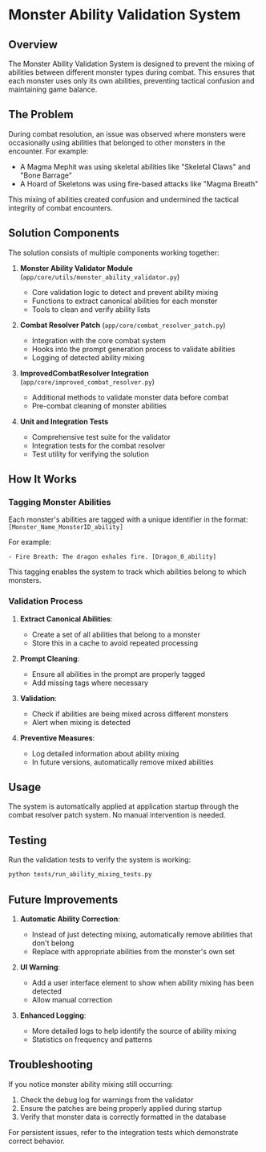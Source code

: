 # Monster Ability Validation System

## Overview

The Monster Ability Validation System is designed to prevent the mixing of abilities between different monster types during combat. This ensures that each monster uses only its own abilities, preventing tactical confusion and maintaining game balance.

## The Problem

During combat resolution, an issue was observed where monsters were occasionally using abilities that belonged to other monsters in the encounter. For example:

- A Magma Mephit was using skeletal abilities like "Skeletal Claws" and "Bone Barrage"
- A Hoard of Skeletons was using fire-based attacks like "Magma Breath"

This mixing of abilities created confusion and undermined the tactical integrity of combat encounters.

## Solution Components

The solution consists of multiple components working together:

1. **Monster Ability Validator Module** (`app/core/utils/monster_ability_validator.py`)
   - Core validation logic to detect and prevent ability mixing
   - Functions to extract canonical abilities for each monster
   - Tools to clean and verify ability lists

2. **Combat Resolver Patch** (`app/core/combat_resolver_patch.py`)
   - Integration with the core combat system
   - Hooks into the prompt generation process to validate abilities
   - Logging of detected ability mixing

3. **ImprovedCombatResolver Integration** (`app/core/improved_combat_resolver.py`)
   - Additional methods to validate monster data before combat
   - Pre-combat cleaning of monster abilities

4. **Unit and Integration Tests**
   - Comprehensive test suite for the validator
   - Integration tests for the combat resolver
   - Test utility for verifying the solution

## How It Works

### Tagging Monster Abilities

Each monster's abilities are tagged with a unique identifier in the format:
`[Monster_Name_MonsterID_ability]`

For example:
```
- Fire Breath: The dragon exhales fire. [Dragon_0_ability]
```

This tagging enables the system to track which abilities belong to which monsters.

### Validation Process

1. **Extract Canonical Abilities**:
   - Create a set of all abilities that belong to a monster
   - Store this in a cache to avoid repeated processing

2. **Prompt Cleaning**:
   - Ensure all abilities in the prompt are properly tagged
   - Add missing tags where necessary

3. **Validation**:
   - Check if abilities are being mixed across different monsters
   - Alert when mixing is detected

4. **Preventive Measures**:
   - Log detailed information about ability mixing
   - In future versions, automatically remove mixed abilities

## Usage

The system is automatically applied at application startup through the combat resolver patch system. No manual intervention is needed.

## Testing

Run the validation tests to verify the system is working:

```bash
python tests/run_ability_mixing_tests.py
```

## Future Improvements

1. **Automatic Ability Correction**:
   - Instead of just detecting mixing, automatically remove abilities that don't belong
   - Replace with appropriate abilities from the monster's own set

2. **UI Warning**:
   - Add a user interface element to show when ability mixing has been detected
   - Allow manual correction

3. **Enhanced Logging**:
   - More detailed logs to help identify the source of ability mixing
   - Statistics on frequency and patterns

## Troubleshooting

If you notice monster ability mixing still occurring:

1. Check the debug log for warnings from the validator
2. Ensure the patches are being properly applied during startup
3. Verify that monster data is correctly formatted in the database

For persistent issues, refer to the integration tests which demonstrate correct behavior. 